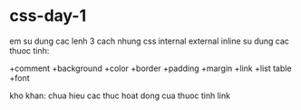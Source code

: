 # css-day-1
em su dung cac lenh 3 cach nhung css
internal
external
inline
su dung cac thuoc tinh:

+comment
+background
+color
+border
+padding
+margin
+link
+list
table
+font


kho khan:
chua hieu cac thuc hoat dong cua thuoc tinh link